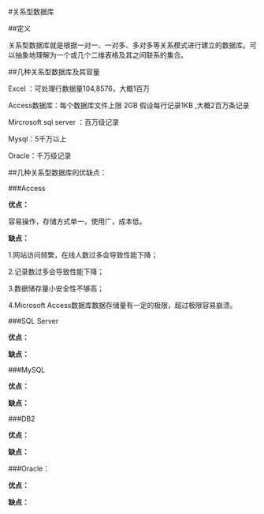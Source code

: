 #关系型数据库

##定义

关系型数据库就是根据一对一、一对多、多对多等关系模式进行建立的数据库。可以抽象地理解为一个或几个二维表格及其之间联系的集合。

##几种关系型数据库及其容量

Excel ：可处理行数据量104,8576，大概1百万

Access数据库：每个数据库文件上限 2GB 假设每行记录1KB ,大概2百万条记录

Mircrosoft sql server ：百万级记录

Mysql：5千万以上

Oracle：千万级记录

##几种关系型数据库的优缺点：

###Access

**优点：**

容易操作，存储方式单一，使用广，成本低。

**缺点：**

1.网站访问频繁，在线人数过多会导致性能下降；

2.记录数过多会导致性能下降；

3.数据储存量小安全性不够高；

4.Microsoft Access数据库数据存储量有一定的极限，超过极限容易崩溃。

###SQL Server

**优点：**

**缺点：**

###MySQL

**优点：**

**缺点：**

###DB2

**优点：**

**缺点：**

###Oracle：

**优点：**

**缺点：**
